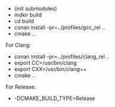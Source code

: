 - (init submodules)
- mdkir build
- cd build
- conan install -pr=../profiles/gcc_rel ..
- cmake ..

For Clang:
- conan install -pr=../profiles/clang_rel ..
- export CC=/usr/bin/clang
- export CXX=/usr/bin/clang++
- cmake ..

For Release:
- -DCMAKE_BUILD_TYPE=Release
